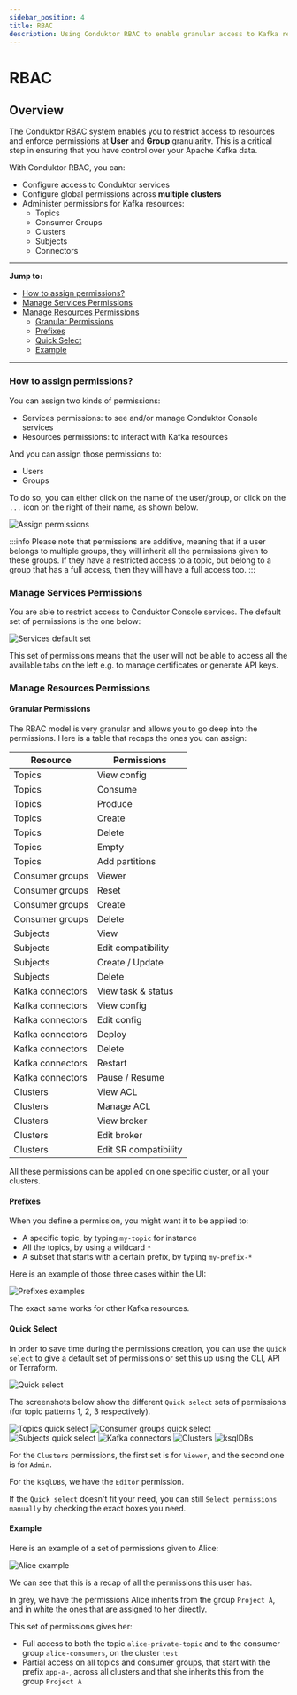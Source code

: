 ```yaml
---
sidebar_position: 4
title: RBAC
description: Using Conduktor RBAC to enable granular access to Kafka resources
---
```


# RBAC

## Overview

The Conduktor RBAC system enables you to restrict access to resources and enforce permissions at **User** and **Group** granularity. This is a critical step in ensuring that you have control over your Apache Kafka data.

With Conduktor RBAC, you can:
- Configure access to Conduktor services
- Configure global permissions across **multiple clusters**
- Administer permissions for Kafka resources:
   - Topics
   - Consumer Groups
   - Clusters
   - Subjects
   - Connectors

---
**Jump to:**
- [How to assign permissions?](#how-to-assign-permissions)
- [Manage Services Permissions](#manage-services-permissions)
- [Manage Resources Permissions](#manage-resources-permissions)
  - [Granular Permissions](#granular-permissions)
  - [Prefixes](#prefixes)
  - [Quick Select](#quick-select)
  - [Example](#example)

---

### How to assign permissions?

You can assign two kinds of permissions:
- Services permissions: to see and/or manage Conduktor Console services
- Resources permissions: to interact with Kafka resources

And you can assign those permissions to:
- Users
- Groups

To do so, you can either click on the name of the user/group, or click on the `...` icon on the right of their name, as shown below.

![Assign permissions](assets/assign-permissions.png)

:::info
Please note that permissions are additive, meaning that if a user belongs to multiple groups, they will inherit all the permissions given to these groups.
If they have a restricted access to a topic, but belong to a group that has a full access, then they will have a full access too.
:::

### Manage Services Permissions

You are able to restrict access to Conduktor Console services. The default set of permissions is the one below:

![Services default set](assets/services-default-set.png)

This set of permissions means that the user will not be able to access all the available tabs on the left e.g. to manage certificates or generate API keys.

### Manage Resources Permissions

#### Granular Permissions
The RBAC model is very granular and allows you to go deep into the permissions. Here is a table that recaps the ones you can assign:

| Resource         | Permissions           |
| ---------------- | --------------------- |
| Topics           | View config           |
| Topics           | Consume               |
| Topics           | Produce               |
| Topics           | Create                |
| Topics           | Delete                |
| Topics           | Empty                 |
| Topics           | Add partitions        |
| Consumer groups  | Viewer                |
| Consumer groups  | Reset                 |
| Consumer groups  | Create                |
| Consumer groups  | Delete                |
| Subjects         | View                  |
| Subjects         | Edit compatibility    |
| Subjects         | Create / Update       |
| Subjects         | Delete                |
| Kafka connectors | View task & status    |
| Kafka connectors | View config           |
| Kafka connectors | Edit config           |
| Kafka connectors | Deploy                |
| Kafka connectors | Delete                |
| Kafka connectors | Restart               |
| Kafka connectors | Pause / Resume        |
| Clusters         | View ACL              |
| Clusters         | Manage ACL            |
| Clusters         | View broker           |
| Clusters         | Edit broker           |
| Clusters         | Edit SR compatibility |

All these permissions can be applied on one specific cluster, or all your clusters.

#### Prefixes

When you define a permission, you might want it to be applied to:
- A specific topic, by typing `my-topic` for instance
- All the topics, by using a wildcard `*`
- A subset that starts with a certain prefix, by typing `my-prefix-*`

Here is an example of those three cases within the UI:

![Prefixes examples](assets/prefixes-example.png)

The exact same works for other Kafka resources.

#### Quick Select

In order to save time during the permissions creation, you can use the `Quick select` to give a default set of permissions or set this up using the CLI, API or Terraform.

![Quick select](assets/quick-select.png)

The screenshots below show the different `Quick select` sets of permissions (for topic patterns 1, 2, 3 respectively).

![Topics quick select](assets/topics-quick-select.png)
![Consumer groups quick select](assets/consumer-groups-quick-select.png)
![Subjects quick select](assets/subjects-quick-select.png)
![Kafka connectors](assets/kafka-connectors-quick-select.png)
![Clusters](assets/clusters-quick-select.png)
![ksqlDBs](assets/ksqlDB-quick-select.png)

For the `Clusters` permissions, the first set is for `Viewer`, and the second one is for `Admin`.

For the `ksqlDBs`, we have the `Editor` permission.

If the `Quick select` doesn't fit your need, you can still `Select permissions manually` by checking the exact boxes you need.

#### Example

Here is an example of a set of permissions given to Alice:

![Alice example](assets/alice-example.png)

We can see that this is a recap of all the permissions this user has.

In grey, we have the permissions Alice inherits from the group `Project A`, and in white the ones that are assigned to her directly.

This set of permissions gives her:
- Full access to both the topic `alice-private-topic` and to the consumer group `alice-consumers`, on the cluster `test`
- Partial access on all topics and consumer groups, that start with the prefix `app-a-`, across all clusters and that she inherits this from the group `Project A`
